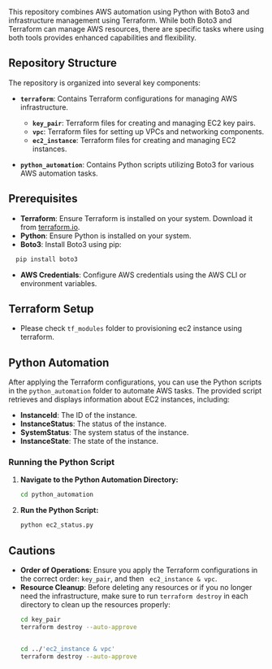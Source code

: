 This repository combines AWS automation using Python with Boto3 and infrastructure management using Terraform. While both Boto3 and Terraform can manage AWS resources, there are specific tasks where using both tools provides enhanced capabilities and flexibility.

## Repository Structure

The repository is organized into several key components:

- **`terraform`**: Contains Terraform configurations for managing AWS infrastructure.
  - **`key_pair`**: Terraform files for creating and managing EC2 key pairs.
  - **`vpc`**: Terraform files for setting up VPCs and networking components.
  - **`ec2_instance`**: Terraform files for creating and managing EC2 instances.

- **`python_automation`**: Contains Python scripts utilizing Boto3 for various AWS automation tasks.

## Prerequisites

- **Terraform**: Ensure Terraform is installed on your system. Download it from [terraform.io](https://www.terraform.io/downloads).
- **Python**: Ensure Python is installed on your system.
- **Boto3**: Install Boto3 using pip:
```bash
  pip install boto3
```
  
- **AWS Credentials**: Configure AWS credentials using the AWS CLI or environment variables.

## Terraform Setup
- Please check ```tf_modules``` folder to provisioning ec2 instance using terraform.

## Python Automation

After applying the Terraform configurations, you can use the Python scripts in the `python_automation` folder to automate AWS tasks. The provided script retrieves and displays information about EC2 instances, including:

- **InstanceId**: The ID of the instance.
- **InstanceStatus**: The status of the instance.
- **SystemStatus**: The system status of the instance.
- **InstanceState**: The state of the instance.

### Running the Python Script

1. **Navigate to the Python Automation Directory:**

   ```bash
   cd python_automation
   ```

2. **Run the Python Script:**

   ```bash
   python ec2_status.py
   ```


## Cautions

- **Order of Operations**: Ensure you apply the Terraform configurations in the correct order: `key_pair`, and then ` ec2_instance & vpc`.
- **Resource Cleanup**: Before deleting any resources or if you no longer need the infrastructure, make sure to run `terraform destroy` in each directory to clean up the resources properly:
  ```bash
  cd key_pair
  terraform destroy --auto-approve


  cd ../'ec2_instance & vpc'
  terraform destroy --auto-approve
  ```

